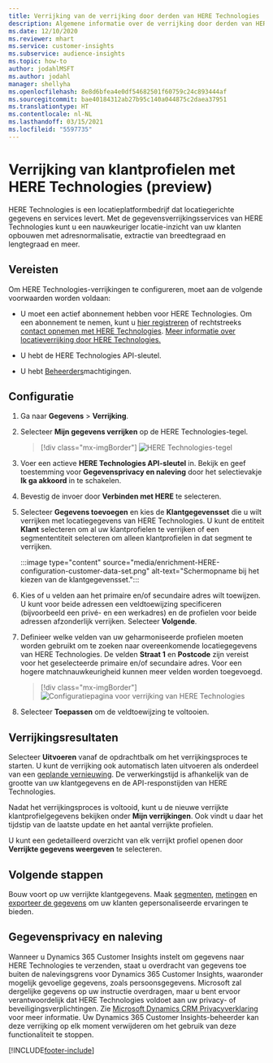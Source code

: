 ```yaml
---
title: Verrijking van de verrijking door derden van HERE Technologies
description: Algemene informatie over de verrijking door derden van HERE Technologies.
ms.date: 12/10/2020
ms.reviewer: mhart
ms.service: customer-insights
ms.subservice: audience-insights
ms.topic: how-to
author: jodahlMSFT
ms.author: jodahl
manager: shellyha
ms.openlocfilehash: 8e8d6bfea4e0df54682501f60759c24c893444af
ms.sourcegitcommit: bae40184312ab27b95c140a044875c2daea37951
ms.translationtype: HT
ms.contentlocale: nl-NL
ms.lasthandoff: 03/15/2021
ms.locfileid: "5597735"
---
```

# <a name="enrichment-of-customer-profiles-with-here-technologies-preview"></a>Verrijking van klantprofielen met HERE Technologies (preview)

HERE Technologies is een locatieplatformbedrijf dat locatiegerichte gegevens en services levert. Met de gegevensverrijkingsservices van HERE Technologies kunt u een nauwkeuriger locatie-inzicht van uw klanten opbouwen met adresnormalisatie, extractie van breedtegraad en lengtegraad en meer.

## <a name="prerequisites"></a>Vereisten

Om HERE Technologies-verrijkingen te configureren, moet aan de volgende voorwaarden worden voldaan:

- U moet een actief abonnement hebben voor HERE Technologies. Om een abonnement te nemen, kunt u [hier registreren](https://developer.here.com/sign-up?utm_medium=referral&utm_source=Microsoft-Dynamics-CI&create=Freemium-Basic) of rechtstreeks [contact opnemen met HERE Technologies](https://developer.here.com/help?utm_medium=referral&utm_source=Microsoft-Dynamics-CI#how-can-we-help-you). [Meer informatie over locatieverrijking door HERE Technologies.](https://developer.here.com/location-enrichment?cid=Dev-MicrosoftDynamics-DB-0-Dev-&utm_source=MicrosoftDynamics&utm_medium=referral&utm_campaign=Online_Dev_ReferralMicrosoft)

- U hebt de HERE Technologies API-sleutel.

- U hebt [Beheerders](permissions.md#administrator)machtigingen.

## <a name="configuration"></a>Configuratie

1. Ga naar **Gegevens** > **Verrijking**.

1. Selecteer **Mijn gegevens verrijken** op de HERE Technologies-tegel.

   > [!div class="mx-imgBorder"]
   > ![HERE Technologies-tegel](media/HERE-tile.png "HERE Technologies-tegel")

1. Voer een actieve **HERE Technologies API-sleutel** in. Bekijk en geef toestemming voor **Gegevensprivacy en naleving** door het selectievakje **Ik ga akkoord** in te schakelen. 

1. Bevestig de invoer door **Verbinden met HERE** te selecteren.

1.  Selecteer **Gegevens toevoegen** en kies de **Klantgegevensset** die u wilt verrijken met locatiegegevens van HERE Technologies. U kunt de entiteit **Klant** selecteren om al uw klantprofielen te verrijken of een segmententiteit selecteren om alleen klantprofielen in dat segment te verrijken.

    :::image type="content" source="media/enrichment-HERE-configuration-customer-data-set.png" alt-text="Schermopname bij het kiezen van de klantgegevensset.":::

1. Kies of u velden aan het primaire en/of secundaire adres wilt toewijzen. U kunt voor beide adressen een veldtoewijzing specificeren (bijvoorbeeld een privé- en een werkadres) en de profielen voor beide adressen afzonderlijk verrijken. Selecteer **Volgende**.

1. Definieer welke velden van uw geharmoniseerde profielen moeten worden gebruikt om te zoeken naar overeenkomende locatiegegevens van HERE Technologies. De velden **Straat 1** en **Postcode** zijn vereist voor het geselecteerde primaire en/of secundaire adres. Voor een hogere matchnauwkeurigheid kunnen meer velden worden toegevoegd.

   > [!div class="mx-imgBorder"]
   > ![Configuratiepagina voor verrijking van HERE Technologies](media/enrichment-HERE-configuration.png "Configuratiepagina voor verrijking van HERE Technologies")

1. Selecteer **Toepassen** om de veldtoewijzing te voltooien.

## <a name="enrichment-results"></a>Verrijkingsresultaten

Selecteer **Uitvoeren** vanaf de opdrachtbalk om het verrijkingsproces te starten. U kunt de verrijking ook automatisch laten uitvoeren als onderdeel van een [geplande vernieuwing](system.md#schedule-tab). De verwerkingstijd is afhankelijk van de grootte van uw klantgegevens en de API-responstijden van HERE Technologies.

Nadat het verrijkingsproces is voltooid, kunt u de nieuwe verrijkte klantprofielgegevens bekijken onder **Mijn verrijkingen**. Ook vindt u daar het tijdstip van de laatste update en het aantal verrijkte profielen.

U kunt een gedetailleerd overzicht van elk verrijkt profiel openen door **Verrijkte gegevens weergeven** te selecteren.

## <a name="next-steps"></a>Volgende stappen

Bouw voort op uw verrijkte klantgegevens. Maak [segmenten](segments.md), [metingen](measures.md) en [exporteer de gegevens](export-destinations.md) om uw klanten gepersonaliseerde ervaringen te bieden.

## <a name="data-privacy-and-compliance"></a>Gegevensprivacy en naleving

Wanneer u Dynamics 365 Customer Insights instelt om gegevens naar HERE Technologies te verzenden, staat u overdracht van gegevens toe buiten de nalevingsgrens voor Dynamics 365 Customer Insights, waaronder mogelijk gevoelige gegevens, zoals persoonsgegevens. Microsoft zal dergelijke gegevens op uw instructie overdragen, maar u bent ervoor verantwoordelijk dat HERE Technologies voldoet aan uw privacy- of beveiligingsverplichtingen. Zie [Microsoft Dynamics CRM Privacyverklaring](https://go.microsoft.com/fwlink/?linkid=396732) voor meer informatie.
Uw Dynamics 365 Customer Insights-beheerder kan deze verrijking op elk moment verwijderen om het gebruik van deze functionaliteit te stoppen.


[!INCLUDE[footer-include](../includes/footer-banner.md)]